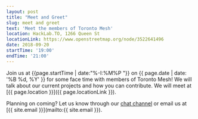 ```yaml
---
layout: post
title: "Meet and Greet"
slug: meet and greet
text: 'Meet the members of Toronto Mesh'
location: HackLab.TO, 1266 Queen St
locationLink: https://www.openstreetmap.org/node/3522641496
date: 2018-09-20
startTime: '19:00'
endTime: '21:00'
---
```


Join us at {{page.startTime | date:"%-I:%M%P "}} on {{ page.date | date: '%B %d, %Y' }} for some face time with members of Toronto Mesh! We will talk about our current projects and how you can contribute. We will meet at [{{ page.location }}]({{ page.locationLink }}).

Planning on coming? Let us know through our [chat channel](https://chat.tomesh.net/#/room/#tomesh:tomesh.net) or email us at [{{ site.email }}](mailto:{{ site.email }}).
